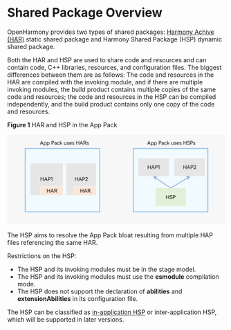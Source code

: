 # Shared Package Overview

OpenHarmony provides two types of shared packages: [Harmony Achive (HAR)](har-package.md) static shared package and Harmony Shared Package (HSP) dynamic shared package.

Both the HAR and HSP are used to share code and resources and can contain code, C++ libraries, resources, and configuration files. The biggest differences between them are as follows: The code and resources in the HAR are compiled with the invoking module, and if there are multiple invoking modules, the build product contains multiple copies of the same code and resources; the code and resources in the HSP can be compiled independently, and the build product contains only one copy of the code and resources.

**Figure 1** HAR and HSP in the App Pack

![in-app-hsp-har](figures/in-app-hsp-har.png)

The HSP aims to resolve the App Pack bloat resulting from multiple HAP files referencing the same HAR.

Restrictions on the HSP:
- The HSP and its invoking modules must be in the stage model.
- The HSP and its invoking modules must use the **esmodule** compilation mode.
- The HSP does not support the declaration of **abilities** and **extensionAbilities** in its configuration file.

The HSP can be classified as [in-application HSP](in-app-hsp.md) or inter-application HSP, which will be supported in later versions.
